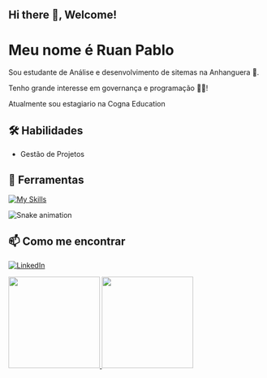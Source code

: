 ## Hi there 👋, Welcome!
# Meu nome é Ruan Pablo

Sou estudante de Análise e desenvolvimento de sitemas na Anhanguera 🏫.

Tenho grande interesse em governança e programação 👩‍💻!

Atualmente sou estagiario na Cogna Education

## 🛠️ Habilidades

- Gestão de Projetos

## 🔧 Ferramentas

[![My Skills](https://skillicons.dev/icons?i=azure,postman,git,github&perline=6)](https://skillicons.dev)

![Snake animation](https://github.com/Ruanpbo/Ruanpbo/blob/output/github-contribution-grid-snake.svg)


## 📫 Como me encontrar

[![LinkedIn](https://img.shields.io/badge/LinkedIn-blue?style=for-the-badge&logo=linkedin)](https://www.linkedin.com/in/ruanpbo/)

<!--
**Ruanpbo/Ruanpbo** is a ✨ _special_ ✨ repository because its `README.md` (this file) appears on your GitHub profile.

Here are some ideas to get you started:

- 🔭 I’m currently working on ...
- 🌱 I’m currently learning ...
- 👯 I’m looking to collaborate on ...
- 🤔 I’m looking for help with ...
- 💬 Ask me about ...
- 📫 How to reach me: ...
- 😄 Pronouns: ...
- ⚡ Fun fact: ...
-->
<div>
<a href="https://github.com/ruanpbo">
<img loading="lazy" height="180em" src="https://github-readme-stats.vercel.app/api/top-langs/?username=ruanpbo&layout=compact&langs_count=7&theme=dracula"/>
<img loading="lazy" height="180em" src="https://github-readme-stats.vercel.app/api?username=ruanpbo&show_icons=true&theme=dracula&include_all_commits=true&count_private=true"/>
</div>
